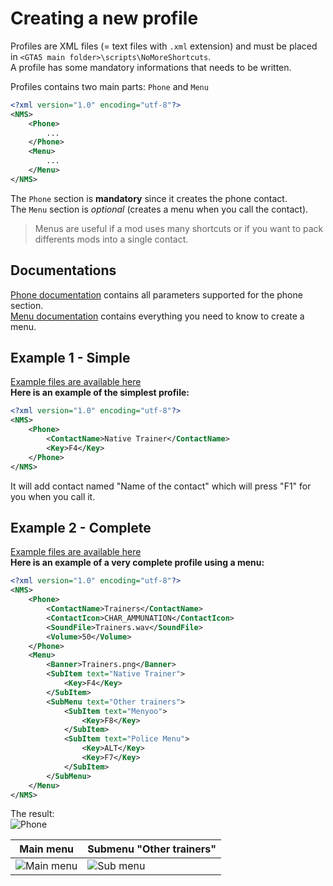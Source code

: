 # Creating a new profile
Profiles are XML files (= text files with `.xml` extension) and must be placed in `<GTA5 main folder>\scripts\NoMoreShortcuts`.  
A profile has some mandatory informations that needs to be written.

Profiles contains two main parts: `Phone` and `Menu`
```XML
<?xml version="1.0" encoding="utf-8"?>
<NMS>
    <Phone>
        ...
    </Phone>
    <Menu>
        ...
    </Menu>
</NMS>
```
The `Phone` section is **mandatory** since it creates the phone contact.  
The `Menu` section is *optional* (creates a menu when you call the contact).  
>Menus are useful if a mod uses many shortcuts or if you want to pack differents mods into a single contact.

Documentations
---
[Phone documentation](https://github.com/Bob74/NoMoreShortcuts/blob/master/doc/phone.md) contains all parameters supported for the phone section.  
[Menu documentation](https://github.com/Bob74/NoMoreShortcuts/blob/master/doc/menu.md) contains everything you need to know to create a menu.

Example 1 - Simple
---
[Example files are available here](https://github.com/Bob74/NoMoreShortcuts/tree/master/Example/Simple%20example)  
**Here is an example of the simplest profile:**
```XML
<?xml version="1.0" encoding="utf-8"?>
<NMS>
    <Phone>
        <ContactName>Native Trainer</ContactName>
        <Key>F4</Key>
    </Phone>
</NMS>
```
It will add contact named "Name of the contact" which will press "F1" for you when you call it.  

Example 2 - Complete
---
[Example files are available here](https://github.com/Bob74/NoMoreShortcuts/tree/master/Example/Complete%20example)  
**Here is an example of a very complete profile using a menu:**
```XML
<?xml version="1.0" encoding="utf-8"?>
<NMS>
    <Phone>
        <ContactName>Trainers</ContactName>
        <ContactIcon>CHAR_AMMUNATION</ContactIcon>
        <SoundFile>Trainers.wav</SoundFile>
        <Volume>50</Volume>
    </Phone>
    <Menu>
        <Banner>Trainers.png</Banner>
        <SubItem text="Native Trainer">
            <Key>F4</Key>
        </SubItem>
        <SubMenu text="Other trainers">
            <SubItem text="Menyoo">
                <Key>F8</Key>
            </SubItem>
            <SubItem text="Police Menu">
                <Key>ALT</Key>
                <Key>F7</Key>
            </SubItem>
        </SubMenu>
    </Menu>
</NMS>
```

The result:  
![Phone](https://i.imgur.com/tFoAypl.png)

Main menu | Submenu "Other trainers"
------------ | -------------
![Main menu](https://i.imgur.com/veJHHPL.png) | ![Sub menu](https://i.imgur.com/hAZtnP7.png)
